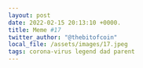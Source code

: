 ```yaml
---
layout: post
date: 2022-02-15 20:13:10 +0000.
title: Meme #17
twitter_author: "@thebitofcoin"
local_file: /assets/images/17.jpeg
tags: corona-virus legend dad parent
---
```

